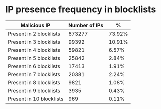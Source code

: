 # IP presence frequency in blocklists
| Malicious IP | Number of IPs | % |
|----|----|----|
| Present in 2 blocklists | 673277 | 73.92% |
| Present in 3 blocklists | 99392 | 10.91% |
| Present in 4 blocklists | 59821 | 6.57% |
| Present in 5 blocklists | 25842 | 2.84% |
| Present in 6 blocklists | 17413 | 1.91% |
| Present in 7 blocklists | 20381 | 2.24% |
| Present in 8 blocklists | 9821 | 1.08% |
| Present in 9 blocklists | 3935 | 0.43% |
| Present in 10 blocklists | 969 | 0.11% |
